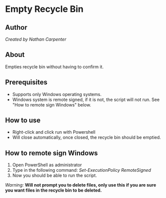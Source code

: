 # Empty Recycle Bin

## Author
_Created by Nathan Carpenter_

## About
Empties recycle bin without having to confirm it.

## Prerequisites
- Supports only Windows operating systems.
- Windows system is remote signed, if it is not, the script will not run. See "How to remote sign Windows" below.

## How to use
- Right-click and click run with Powershell
- Will close automatically, once closed, the recycle bin should be emptied.

## How to remote sign Windows
1. Open PowerShell as administrator
2. Type in the following command: *Set-ExecutionPolicy RemoteSigned*
3. Now you should be able to run the script. 

*Warning:* **Will not prompt you to delete files, only use this if you are sure you want files in the recycle bin to be deleted.**
